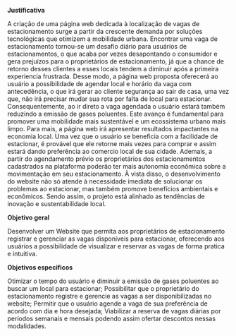 **Justificativa** 

A criação de uma página web dedicada à localização de vagas de estacionamento surge a partir da crescente demanda por soluções tecnológicas que otimizem a mobilidade urbana. Encontrar uma vaga de estacionamento tornou-se um desafio diário para usuários de estacionamentos, o que acaba por vezes desapontando o consumidor e gera prejuízos para o proprietários de estacionamento, já que a chance de retorno desses clientes a esses locais tendem a diminuir após a primeira experiencia frustrada. 
Desse modo, a página web proposta oferecerá ao usuário a possibilidade de agendar local e horário da vaga com antecedência, o que irá gerar ao cliente segurança ao sair de casa, uma vez que, não irá precisar mudar sua rota por falta de local para estacionar. Consequentemente, ao ir direto a vaga agendada o usuário estará também reduzindo a emissão de gases poluentes. Este avanço é fundamental para promover uma mobilidade mais sustentável e um ecossistema urbano mais limpo.
Para mais, a página web irá apresentar resultados impactantes na economia local. Uma vez que o usuário se beneficia com a facilidade de estacionar, é provável que ele retorne mais vezes para comprar e assim estará dando preferência ao comercio local de sua cidade. Ademais, a partir do agendamento prévio os proprietários dos estacionamentos cadastrados na plataforma poderão ter mais autonomia econômica sobre a movimentação em seu estacionamento.
À vista disso, o desenvolvimento do website não só atende à necessidade imediata de solucionar os problemas ao estacionar, mas também promove benefícios ambientais e econômicos. Sendo assim, o projeto está alinhado as tendências de inovação e sustentabilidade local.

 **Objetivo geral**

Desenvolver um Website que permita aos proprietários de estacionamento registrar e gerenciar as vagas disponíveis para estacionar, oferecendo aos usuários a possibilidade de visualizar e reservar as vagas de forma pratica e intuitiva. 

**Objetivos especificos**  

Otimizar o tempo do usuário e diminuir a emissão de gases poluentes ao buscar um local para estacionar;
Possibilitar que o proprietário do estacionamento registre e gerencie as vagas a ser disponibilizadas no website;
Permitir que o usuário agende a vaga de sua preferência de acordo com dia e hora desejada;
Viabilizar a reserva de vagas diárias por períodos semanais e mensais podendo assim ofertar descontos nessas modalidades.




